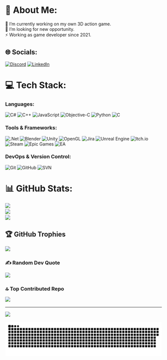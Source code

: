 # 💫 About Me:
🔭 I’m currently working on my own 3D action game.<br>🤝 I’m looking for new opportunity. <br>⚡ Working as game developer since 2021.

## 🌐 Socials:
[![Discord](https://img.shields.io/badge/Discord-%237289DA.svg?logo=discord&logoColor=white)](https://discord.gg/anwarr_) 
[![LinkedIn](https://img.shields.io/badge/LinkedIn-%230077B5.svg?logo=linkedin&logoColor=white)](https://linkedin.com/in/mahmoud-anwar10) 

# 💻 Tech Stack:
### Languages:
![C#](https://img.shields.io/badge/c%23-%23239120.svg?style=for-the-badge&logo=csharp&logoColor=white) 
![C++](https://img.shields.io/badge/c++-%2300599C.svg?style=for-the-badge&logo=c%2B%2B&logoColor=white) 
![JavaScript](https://img.shields.io/badge/javascript-%23323330.svg?style=for-the-badge&logo=javascript&logoColor=%23F7DF1E) 
![Objective-C](https://img.shields.io/badge/OBJECTIVE--C-%233A95E3.svg?style=for-the-badge&logo=apple&logoColor=white) 
![Python](https://img.shields.io/badge/python-3670A0?style=for-the-badge&logo=python&logoColor=ffdd54) 
![C](https://img.shields.io/badge/c-%2300599C.svg?style=for-the-badge&logo=c&logoColor=white) 

### Tools & Frameworks:
![.Net](https://img.shields.io/badge/.NET-5C2D91?style=for-the-badge&logo=.net&logoColor=white) 
![Blender](https://img.shields.io/badge/blender-%23F5792A.svg?style=for-the-badge&logo=blender&logoColor=white) 
![Unity](https://img.shields.io/badge/unity-%23000000.svg?style=for-the-badge&logo=unity&logoColor=white) 
![OpenGL](https://img.shields.io/badge/OpenGL-white?logo=OpenGL&style=for-the-badge) 
![Jira](https://img.shields.io/badge/jira-%230A0FFF.svg?style=for-the-badge&logo=jira&logoColor=white) 
![Unreal Engine](https://img.shields.io/badge/unrealengine-%23313131.svg?style=for-the-badge&logo=unrealengine&logoColor=white) 
![Itch.io](https://img.shields.io/badge/Itch-%23FF0B34.svg?style=for-the-badge&logo=Itch.io&logoColor=white) 
![Steam](https://img.shields.io/badge/steam-%23000000.svg?style=for-the-badge&logo=steam&logoColor=white) 
![Epic Games](https://img.shields.io/badge/epicgames-%23313131.svg?style=for-the-badge&logo=epicgames&logoColor=white) 
![EA](https://img.shields.io/badge/ea-%23000000.svg?style=for-the-badge&logo=ea&logoColor=white) 

### DevOps & Version Control:
![Git](https://img.shields.io/badge/git-%23F05033.svg?style=for-the-badge&logo=git&logoColor=white) 
![GitHub](https://img.shields.io/badge/github-%23121011.svg?style=for-the-badge&logo=github&logoColor=white) 
![SVN](https://img.shields.io/badge/svn-%2523809CC9.svg?style=for-the-badge&logo=subversion&logoColor=white)

# 📊 GitHub Stats:
![](https://github-readme-stats.vercel.app/api?username=mahmoud1011&theme=dark&hide_border=false&include_all_commits=true&count_private=true)<br/>
![](https://github-readme-streak-stats.herokuapp.com/?user=mahmoud1011&theme=dark&hide_border=false)<br/>
![](https://github-readme-stats.vercel.app/api/top-langs/?username=mahmoud1011&theme=dark&hide_border=false&include_all_commits=true&count_private=true&layout=compact)

## 🏆 GitHub Trophies
![](https://github-profile-trophy.vercel.app/?username=mahmoud1011&theme=radical&no-frame=false&no-bg=true&margin-w=4)

### ✍️ Random Dev Quote
![](https://quotes-github-readme.vercel.app/api?type=horizontal&theme=radical)

### 🔝 Top Contributed Repo
![](https://github-contributor-stats.vercel.app/api?username=mahmoud1011&limit=5&theme=radical&combine_all_yearly_contributions=true)

---
[![](https://visitcount.itsvg.in/api?id=mahmoud1011&icon=0&color=0)](https://visitcount.itsvg.in)

<!-- Proudly created with GPRM ( https://gprm.itsvg.in ) -->
<picture>
  <source media="(prefers-color-scheme: dark)" srcset="https://raw.githubusercontent.com/mahmoud1011/mahmoud1011/output/github-snake-dark.svg" />
  <source media="(prefers-color-scheme: light)" srcset="https://raw.githubusercontent.com/mahmoud1011/mahmoud1011/output/github-snake.svg" />
  <img alt="github-snake" src="https://raw.githubusercontent.com/mahmoud1011/mahmoud1011/output/github-snake.svg" />
</picture>
